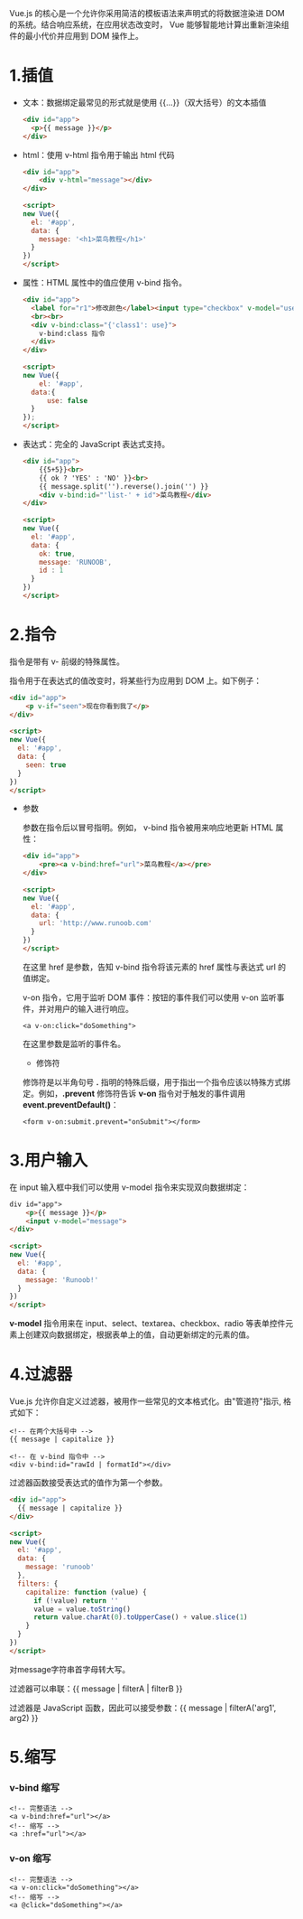 Vue.js 的核心是一个允许你采用简洁的模板语法来声明式的将数据渲染进 DOM 的系统。结合响应系统，在应用状态改变时， Vue 能够智能地计算出重新渲染组件的最小代价并应用到 DOM 操作上。

# 1.插值

- 文本：数据绑定最常见的形式就是使用 {{...}}（双大括号）的文本插值

  ```html
  <div id="app">
    <p>{{ message }}</p>
  </div>
  ```

- html：使用 v-html 指令用于输出 html 代码

  ```html
  <div id="app">
      <div v-html="message"></div>
  </div>
      
  <script>
  new Vue({
    el: '#app',
    data: {
      message: '<h1>菜鸟教程</h1>'
    }
  })
  </script>
  ```

- 属性：HTML 属性中的值应使用 v-bind 指令。

  ```html
  <div id="app">
    <label for="r1">修改颜色</label><input type="checkbox" v-model="use" id="r1">
    <br><br>
    <div v-bind:class="{'class1': use}">
      v-bind:class 指令
    </div>
  </div>
      
  <script>
  new Vue({
      el: '#app',
    data:{
        use: false
    }
  });
  </script>
  ```

- 表达式：完全的 JavaScript 表达式支持。

  ```html
  <div id="app">
      {{5+5}}<br>
      {{ ok ? 'YES' : 'NO' }}<br>
      {{ message.split('').reverse().join('') }}
      <div v-bind:id="'list-' + id">菜鸟教程</div>
  </div>
      
  <script>
  new Vue({
    el: '#app',
    data: {
      ok: true,
      message: 'RUNOOB',
      id : 1
    }
  })
  </script>
  ```

# 2.指令

指令是带有 v- 前缀的特殊属性。

指令用于在表达式的值改变时，将某些行为应用到 DOM 上。如下例子：

```html
<div id="app">
    <p v-if="seen">现在你看到我了</p>
</div>
    
<script>
new Vue({
  el: '#app',
  data: {
    seen: true
  }
})
</script>
```

- 参数

  参数在指令后以冒号指明。例如， v-bind 指令被用来响应地更新 HTML 属性：

  ```html
  <div id="app">
      <pre><a v-bind:href="url">菜鸟教程</a></pre>
  </div>
      
  <script>
  new Vue({
    el: '#app',
    data: {
      url: 'http://www.runoob.com'
    }
  })
  </script>
  ```

  在这里 href 是参数，告知 v-bind 指令将该元素的 href 属性与表达式 url 的值绑定。

  v-on 指令，它用于监听 DOM 事件：按钮的事件我们可以使用 v-on 监听事件，并对用户的输入进行响应。

  ```
  <a v-on:click="doSomething">
  ```

  在这里参数是监听的事件名。

  - 修饰符

  修饰符是以半角句号 **.** 指明的特殊后缀，用于指出一个指令应该以特殊方式绑定。例如，**.prevent** 修饰符告诉 **v-on** 指令对于触发的事件调用 **event.preventDefault()**：

  ```
  <form v-on:submit.prevent="onSubmit"></form>
  ```

# 3.用户输入

在 input 输入框中我们可以使用 v-model 指令来实现双向数据绑定：

```html
div id="app">
    <p>{{ message }}</p>
    <input v-model="message">
</div>
    
<script>
new Vue({
  el: '#app',
  data: {
    message: 'Runoob!'
  }
})
</script>
```

**v-model** 指令用来在 input、select、textarea、checkbox、radio 等表单控件元素上创建双向数据绑定，根据表单上的值，自动更新绑定的元素的值。

# 4.过滤器

Vue.js 允许你自定义过滤器，被用作一些常见的文本格式化。由"管道符"指示, 格式如下：

```
<!-- 在两个大括号中 -->
{{ message | capitalize }}

<!-- 在 v-bind 指令中 -->
<div v-bind:id="rawId | formatId"></div>
```

过滤器函数接受表达式的值作为第一个参数。

```html
<div id="app">
  {{ message | capitalize }}
</div>
    
<script>
new Vue({
  el: '#app',
  data: {
    message: 'runoob'
  },
  filters: {
    capitalize: function (value) {
      if (!value) return ''
      value = value.toString()
      return value.charAt(0).toUpperCase() + value.slice(1)
    }
  }
})
</script>
```

对message字符串首字母转大写。

过滤器可以串联：{{ message | filterA | filterB }}

过滤器是 JavaScript 函数，因此可以接受参数：{{ message | filterA('arg1', arg2) }}

# 5.缩写

### v-bind 缩写

```
<!-- 完整语法 -->
<a v-bind:href="url"></a>
<!-- 缩写 -->
<a :href="url"></a>
```

### v-on 缩写

```
<!-- 完整语法 -->
<a v-on:click="doSomething"></a>
<!-- 缩写 -->
<a @click="doSomething"></a>
```